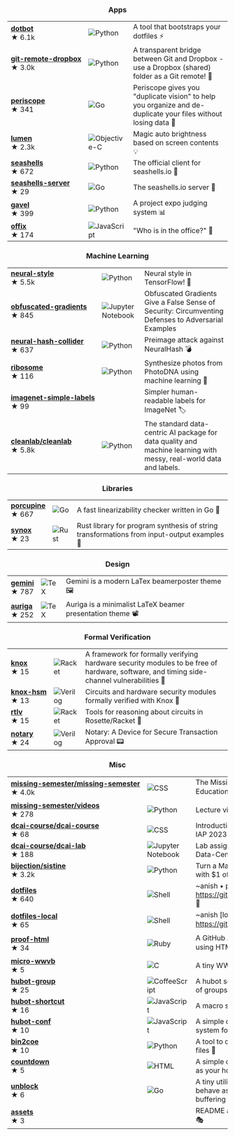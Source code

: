 <h3 align="center">Apps</h3>

| | | |
|---|---|---|
| [**dotbot**](https://github.com/anishathalye/dotbot) <br /> ★⁠ ⁠6.1k | ![Python](https://img.shields.io/badge/python-%233670A0?style=for-the-badge&logo=python&logoColor=ffdd54) | A tool that bootstraps your dotfiles ⚡️ | <!-- stars: 6132, forks: 280, watching: 60 -->
| [**git⁠-⁠remote⁠-⁠dropbox**](https://github.com/anishathalye/git-remote-dropbox) <br /> ★⁠ ⁠3.0k | ![Python](https://img.shields.io/badge/python-%233670A0?style=for-the-badge&logo=python&logoColor=ffdd54) | A transparent bridge between Git and Dropbox - use a Dropbox (shared) folder as a Git remote! 🎁 | <!-- stars: 2985, forks: 153, watching: 61 -->
| [**periscope**](https://github.com/anishathalye/periscope) <br /> ★⁠ ⁠341 | ![Go](https://img.shields.io/badge/go-%2300ADD8.svg?style=for-the-badge&logo=go&logoColor=white) | Periscope gives you "duplicate vision" to help you organize and de-duplicate your files without losing data 🔭 | <!-- stars: 341, forks: 15, watching: 7 -->
| [**lumen**](https://github.com/anishathalye/lumen) <br /> ★⁠ ⁠2.3k | ![Objective-C](https://img.shields.io/badge/objective--c-%23387bcc.svg?style=for-the-badge&logo=apple&logoColor=white) | Magic auto brightness based on screen contents 💡 | <!-- stars: 2272, forks: 59, watching: 48 -->
| [**seashells**](https://github.com/anishathalye/seashells) <br /> ★⁠ ⁠672 | ![Python](https://img.shields.io/badge/python-%233670A0?style=for-the-badge&logo=python&logoColor=ffdd54) | The official client for seashells.io 🐚 | <!-- stars: 672, forks: 18, watching: 11 -->
| [**seashells⁠-⁠server**](https://github.com/anishathalye/seashells-server) <br /> ★⁠ ⁠29 | ![Go](https://img.shields.io/badge/go-%2300ADD8.svg?style=for-the-badge&logo=go&logoColor=white) | The seashells.io server 🐚 | <!-- stars: 29, forks: 4, watching: 3 -->
| [**gavel**](https://github.com/anishathalye/gavel) <br /> ★⁠ ⁠399 | ![Python](https://img.shields.io/badge/python-%233670A0?style=for-the-badge&logo=python&logoColor=ffdd54) | A project expo judging system 📊 | <!-- stars: 399, forks: 201, watching: 17 -->
| [**offix**](https://github.com/anishathalye/offix) <br /> ★⁠ ⁠174 | ![JavaScript](https://img.shields.io/badge/javascript-%23323330.svg?style=for-the-badge&logo=javascript&logoColor=%23F7DF1E) | "Who is in the office?" 👀 | <!-- stars: 174, forks: 27, watching: 14 -->

<h3 align="center">Machine Learning</h3>

| | | |
|---|---|---|
| [**neural⁠-⁠style**](https://github.com/anishathalye/neural-style) <br /> ★⁠ ⁠5.5k | ![Python](https://img.shields.io/badge/python-%233670A0?style=for-the-badge&logo=python&logoColor=ffdd54) | Neural style in TensorFlow! 🎨 | <!-- stars: 5530, forks: 1558, watching: 225 -->
| [**obfuscated⁠-⁠gradients**](https://github.com/anishathalye/obfuscated-gradients) <br /> ★⁠ ⁠845 | ![Jupyter Notebook](https://img.shields.io/badge/jupyter-%23FA0F00.svg?style=for-the-badge&logo=jupyter&logoColor=white) | Obfuscated Gradients Give a False Sense of Security: Circumventing Defenses to Adversarial Examples | <!-- stars: 845, forks: 165, watching: 51 -->
| [**neural⁠-⁠hash⁠-⁠collider**](https://github.com/anishathalye/neural-hash-collider) <br /> ★⁠ ⁠637 | ![Python](https://img.shields.io/badge/python-%233670A0?style=for-the-badge&logo=python&logoColor=ffdd54) | Preimage attack against NeuralHash 💣 | <!-- stars: 637, forks: 32, watching: 10 -->
| [**ribosome**](https://github.com/anishathalye/ribosome) <br /> ★⁠ ⁠116 | ![Python](https://img.shields.io/badge/python-%233670A0?style=for-the-badge&logo=python&logoColor=ffdd54) | Synthesize photos from PhotoDNA using machine learning 🌱 | <!-- stars: 116, forks: 8, watching: 5 -->
| [**imagenet⁠-⁠simple⁠-⁠labels**](https://github.com/anishathalye/imagenet-simple-labels) <br /> ★⁠ ⁠99 |  | Simpler human-readable labels for ImageNet 🏷 | <!-- stars: 99, forks: 49, watching: 4 -->
| [**cleanlab⁠/⁠cleanlab**](https://github.com/cleanlab/cleanlab) <br /> ★⁠ ⁠5.8k | ![Python](https://img.shields.io/badge/python-%233670A0?style=for-the-badge&logo=python&logoColor=ffdd54) | The standard data-centric AI package for data quality and machine learning with messy, real-world data and labels. | <!-- stars: 5830, forks: 487, watching: 69 -->

<h3 align="center">Libraries</h3>

| | | |
|---|---|---|
| [**porcupine**](https://github.com/anishathalye/porcupine) <br /> ★⁠ ⁠667 | ![Go](https://img.shields.io/badge/go-%2300ADD8.svg?style=for-the-badge&logo=go&logoColor=white) | A fast linearizability checker written in Go 🔎 | <!-- stars: 667, forks: 41, watching: 24 -->
| [**synox**](https://github.com/anishathalye/synox) <br /> ★⁠ ⁠23 | ![Rust](https://img.shields.io/badge/rust-%23000000.svg?style=for-the-badge&logo=rust&logoColor=white) | Rust library for program synthesis of string transformations from input-output examples 🔮 | <!-- stars: 23, forks: 0, watching: 3 -->

<h3 align="center">Design</h3>

| | | |
|---|---|---|
| [**gemini**](https://github.com/anishathalye/gemini) <br /> ★⁠ ⁠787 | ![TeX](https://img.shields.io/badge/latex-%23008080.svg?style=for-the-badge&logo=latex&logoColor=white) | Gemini is a modern LaTex beamerposter theme 🖼 | <!-- stars: 787, forks: 162, watching: 24 -->
| [**auriga**](https://github.com/anishathalye/auriga) <br /> ★⁠ ⁠252 | ![TeX](https://img.shields.io/badge/latex-%23008080.svg?style=for-the-badge&logo=latex&logoColor=white) | Auriga is a minimalist LaTeX beamer presentation theme 📽 | <!-- stars: 252, forks: 19, watching: 10 -->

<h3 align="center">Formal Verification</h3>

| | | |
|---|---|---|
| [**knox**](https://github.com/anishathalye/knox) <br /> ★⁠ ⁠15 | ![Racket](https://img.shields.io/badge/racket-%233d5ea6.svg?style=for-the-badge&logo=racket&logoColor=white) | A framework for formally verifying hardware security modules to be free of hardware, software, and timing side-channel vulnerabilities 🔏 | <!-- stars: 15, forks: 0, watching: 3 -->
| [**knox⁠-⁠hsm**](https://github.com/anishathalye/knox-hsm) <br /> ★⁠ ⁠13 | ![Verilog](https://img.shields.io/badge/verilog-%23f6624d.svg?style=for-the-badge&logoColor=white) | Circuits and hardware security modules formally verified with Knox 🔐 | <!-- stars: 13, forks: 1, watching: 3 -->
| [**rtlv**](https://github.com/anishathalye/rtlv) <br /> ★⁠ ⁠15 | ![Racket](https://img.shields.io/badge/racket-%233d5ea6.svg?style=for-the-badge&logo=racket&logoColor=white) | Tools for reasoning about circuits in Rosette/Racket 🔌 | <!-- stars: 15, forks: 3, watching: 4 -->
| [**notary**](https://github.com/anishathalye/notary) <br /> ★⁠ ⁠24 | ![Verilog](https://img.shields.io/badge/verilog-%23f6624d.svg?style=for-the-badge&logoColor=white) | Notary: A Device for Secure Transaction Approval 📟 | <!-- stars: 24, forks: 5, watching: 6 -->

<h3 align="center">Misc</h3>

| | | |
|---|---|---|
| [**missing⁠-⁠semester⁠/⁠missing⁠-⁠semester**](https://github.com/missing-semester/missing-semester) <br /> ★⁠ ⁠4.0k | ![CSS](https://img.shields.io/badge/css3-%231572B6.svg?style=for-the-badge&logo=css3&logoColor=white) | The Missing Semester of Your CS Education 📚 | <!-- stars: 3958, forks: 889, watching: 47 -->
| [**missing⁠-⁠semester⁠/⁠videos**](https://github.com/missing-semester/videos) <br /> ★⁠ ⁠278 | ![Python](https://img.shields.io/badge/python-%233670A0?style=for-the-badge&logo=python&logoColor=ffdd54) | Lecture video processing scripts 🎥 | <!-- stars: 278, forks: 28, watching: 12 -->
| [**dcai⁠-⁠course⁠/⁠dcai⁠-⁠course**](https://github.com/dcai-course/dcai-course) <br /> ★⁠ ⁠68 | ![CSS](https://img.shields.io/badge/css3-%231572B6.svg?style=for-the-badge&logo=css3&logoColor=white) | Introduction to Data-Centric AI, MIT IAP 2023 🤖 | <!-- stars: 68, forks: 6, watching: 5 -->
| [**dcai⁠-⁠course⁠/⁠dcai⁠-⁠lab**](https://github.com/dcai-course/dcai-lab) <br /> ★⁠ ⁠188 | ![Jupyter Notebook](https://img.shields.io/badge/jupyter-%23FA0F00.svg?style=for-the-badge&logo=jupyter&logoColor=white) | Lab assignments for Introduction to Data-Centric AI, MIT IAP 2023 👩🏽‍💻 | <!-- stars: 188, forks: 73, watching: 11 -->
| [**bijection⁠/⁠sistine**](https://github.com/bijection/sistine) <br /> ★⁠ ⁠3.2k | ![Python](https://img.shields.io/badge/python-%233670A0?style=for-the-badge&logo=python&logoColor=ffdd54) | Turn a MacBook into a Touchscreen with $1 of Hardware | <!-- stars: 3220, forks: 194, watching: 77 -->
| [**dotfiles**](https://github.com/anishathalye/dotfiles) <br /> ★⁠ ⁠640 | ![Shell](https://img.shields.io/badge/shell-%23121011.svg?style=for-the-badge&logo=gnu-bash&logoColor=white) | ~anish • powered by https://github.com/anishathalye/dotbot 💾 | <!-- stars: 640, forks: 268, watching: 15 -->
| [**dotfiles⁠-⁠local**](https://github.com/anishathalye/dotfiles-local) <br /> ★⁠ ⁠65 | ![Shell](https://img.shields.io/badge/shell-%23121011.svg?style=for-the-badge&logo=gnu-bash&logoColor=white) | ~anish [local config] • powered by https://git.io/dotbot 🏠 | <!-- stars: 65, forks: 14, watching: 4 -->
| [**proof⁠-⁠html**](https://github.com/anishathalye/proof-html) <br /> ★⁠ ⁠34 | ![Ruby](https://img.shields.io/badge/ruby-%23CC342D.svg?style=for-the-badge&logo=ruby&logoColor=white) | A GitHub Action to validate HTML using HTMLProofer ✔️ | <!-- stars: 34, forks: 13, watching: 4 -->
| [**micro⁠-⁠wwvb**](https://github.com/anishathalye/micro-wwvb) <br /> ★⁠ ⁠5 | ![C](https://img.shields.io/badge/c-%2300599C.svg?style=for-the-badge&logo=c&logoColor=white) | A tiny WWVB station 📡 | <!-- stars: 5, forks: 0, watching: 3 -->
| [**hubot⁠-⁠group**](https://github.com/anishathalye/hubot-group) <br /> ★⁠ ⁠25 | ![CoffeeScript](https://img.shields.io/badge/coffeescript-%233e2723.svg?style=for-the-badge&logo=coffeescript&logoColor=%23ffffff) | A hubot script that expands mentions of groups 👫 | <!-- stars: 25, forks: 14, watching: 4 -->
| [**hubot⁠-⁠shortcut**](https://github.com/anishathalye/hubot-shortcut) <br /> ★⁠ ⁠16 | ![JavaScript](https://img.shields.io/badge/javascript-%23323330.svg?style=for-the-badge&logo=javascript&logoColor=%23F7DF1E) | A macro system for hubot 💨 | <!-- stars: 16, forks: 2, watching: 3 -->
| [**hubot⁠-⁠conf**](https://github.com/anishathalye/hubot-conf) <br /> ★⁠ ⁠10 | ![JavaScript](https://img.shields.io/badge/javascript-%23323330.svg?style=for-the-badge&logo=javascript&logoColor=%23F7DF1E) | A simple configuration management system for hubot 🔧 | <!-- stars: 10, forks: 2, watching: 4 -->
| [**bin2coe**](https://github.com/anishathalye/bin2coe) <br /> ★⁠ ⁠10 | ![Python](https://img.shields.io/badge/python-%233670A0?style=for-the-badge&logo=python&logoColor=ffdd54) | A tool to convert binary files to COE files 💫 | <!-- stars: 10, forks: 2, watching: 3 -->
| [**countdown**](https://github.com/anishathalye/countdown) <br /> ★⁠ ⁠5 | ![HTML](https://img.shields.io/badge/html5-%23E34F26.svg?style=for-the-badge&logo=html5&logoColor=white) | A simple countdown timer you can set as your homepage ⏰ | <!-- stars: 5, forks: 1, watching: 3 -->
| [**unblock**](https://github.com/anishathalye/unblock) <br /> ★⁠ ⁠6 | ![Go](https://img.shields.io/badge/go-%2300ADD8.svg?style=for-the-badge&logo=go&logoColor=white) | A tiny utility to make shell pipes behave as if they have unlimited buffering ♾ | <!-- stars: 6, forks: 0, watching: 3 -->
| [**assets**](https://github.com/anishathalye/assets) <br /> ★⁠ ⁠3 |  | README assets for my GitHub projects 🎭 | <!-- stars: 3, forks: 0, watching: 3 -->

<!-- Hidden -->

<!-- dotfiles_template - stars: 164, forks: 240, watching: 9 -->
<!-- robust-ml/robust-ml.github.io - stars: 48, forks: 7, watching: 5 -->
<!-- robust-ml/robustml - stars: 62, forks: 5, watching: 5 -->
<!-- labsix/limited-blackbox-attacks - stars: 165, forks: 44, watching: 9 -->
<!-- labsix/adversarial-logit-pairing-analysis - stars: 61, forks: 11, watching: 8 -->
<!-- evaluating-adversarial-robustness/adv-eval-paper - stars: 240, forks: 35, watching: 36 -->
<!-- cleanlab/label-errors - stars: 154, forks: 7, watching: 5 -->
<!-- cleanlab/examples - stars: 45, forks: 15, watching: 2 -->
<!-- cleanlab/cleanvision - stars: 429, forks: 22, watching: 8 -->
<!-- hacker-tools/hacker-tools.github.io - stars: 400, forks: 45, watching: 24 -->
<!-- mathematics-of-deep-learning - stars: 75, forks: 25, watching: 11 -->
<!-- anishathalye - stars: 7, forks: 2, watching: 3 -->

<!-- repos: 59, gists: 3, followers: 3695, following: 224 -->
